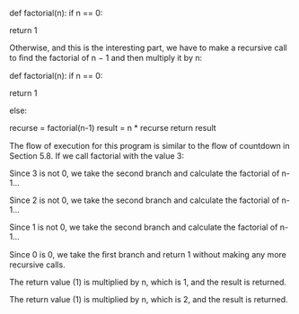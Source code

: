 def factorial(n): if n == 0:

return 1

Otherwise, and this is the interesting part, we have to make a recursive call to ﬁnd the factorial of n − 1 and then multiply it by n:

def factorial(n): if n == 0:

return 1

else:

recurse = factorial(n-1) result = n * recurse return result

The ﬂow of execution for this program is similar to the ﬂow of countdown in Section 5.8. If we call factorial with the value 3:

Since 3 is not 0, we take the second branch and calculate the factorial of n-1...

Since 2 is not 0, we take the second branch and calculate the factorial of n-1...

Since 1 is not 0, we take the second branch and calculate the factorial of n-1...

Since 0 is 0, we take the ﬁrst branch and return 1 without making any more recursive calls.

The return value (1) is multiplied by n, which is 1, and the result is returned.

The return value (1) is multiplied by n, which is 2, and the result is returned.